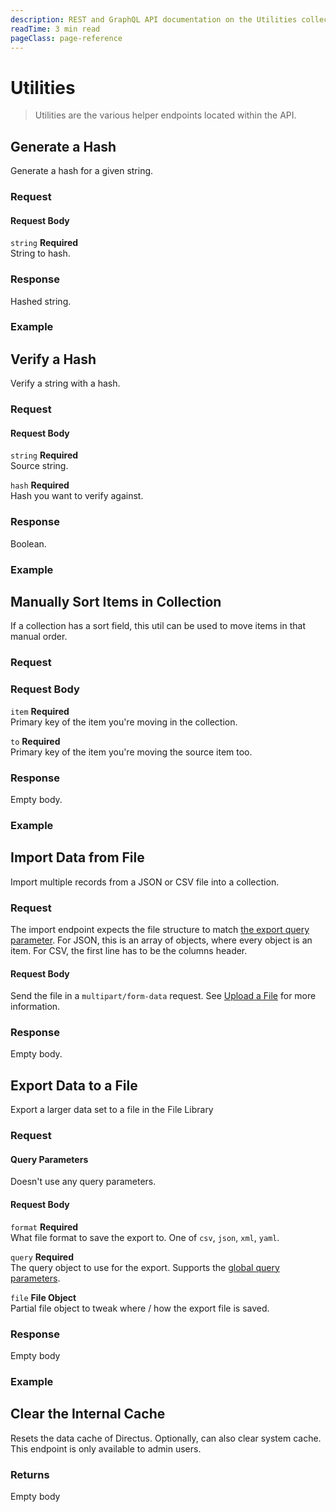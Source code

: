 ```yaml
---
description: REST and GraphQL API documentation on the Utilities collection in Directus.
readTime: 3 min read
pageClass: page-reference
---
```


# Utilities

> Utilities are the various helper endpoints located within the API.

## Generate a Hash

Generate a hash for a given string.

### Request

<SnippetToggler :choices="['REST', 'GraphQL', 'SDK']" group="api">
<template #rest>

`POST /utils/hash/generate`

```json
{
	"string": string_to_hash
}
```

</template>
<template #graphql>

`POST /graphql/system`

```graphql
type Mutation {
	utils_hash_generate(string: String!): String
}
```

</template>
<template #sdk>

```js
import { createDirectus, rest, generateHash } from '@directus/sdk';

const client = createDirectus('directus_project_url').with(rest());

const result = await client.request(generateHash(string_to_hash));
```

</template>
</SnippetToggler>

#### Request Body

`string` **Required**\
String to hash.

### Response

Hashed string.

### Example

<SnippetToggler :choices="['REST', 'GraphQL', 'SDK']" group="api">
<template #rest>

`POST /utils/hash/generate`

```json
{
	"string": "Hello World!"
}
```

</template>
<template #graphql>

```graphql
mutation {
	utils_hash_generate(string: "Hello World!")
}
```

</template>
<template #sdk>

```js
import { createDirectus, rest, generateHash } from '@directus/sdk';

const client = createDirectus('https://directus.example.com').with(rest());

const result = await client.request(generateHash('test string to hash'));
```

</template>
</SnippetToggler>

## Verify a Hash

Verify a string with a hash.

### Request

<SnippetToggler :choices="['REST', 'GraphQL', 'SDK']" group="api">
<template #rest>

`POST /utils/hash/verify`

```json
{
	"string": string_to_verify,
	"hash": hash
}
```

</template>
<template #graphql>

`POST /graphql/system`

```graphql
type Mutation {
	utils_hash_verify(hash: String!, string: String!): Boolean
}
```

</template>
<template #sdk>

```js
import { createDirectus, rest, verifyHash } from '@directus/sdk';

const client = createDirectus('directus_project_url').with(rest());

const result = await client.request(verifyHash(string_to_verify, hash));
```

</template>
</SnippetToggler>

#### Request Body

`string` **Required**\
Source string.

`hash` **Required**\
Hash you want to verify against.

### Response

Boolean.

### Example

<SnippetToggler :choices="['REST', 'GraphQL', 'SDK']" group="api">
<template #rest>

`POST /utils/hash/verify`

```json
{
	"string": "Hello World!",
	"hash": "$arg...fEfM"
}
```

</template>
<template #graphql>

`POST /graphql/system`

```graphql
mutation {
	utils_hash_verify(hash: "$arg...fEfM", string: "Hello World!")
}
```

</template>
<template #sdk>

```js
import { createDirectus, rest, verifyHash } from '@directus/sdk';

const client = createDirectus('https://directus.example.com').with(rest());

const result = await client.request(
	verifyHash(
		'test_string',
		'$argon2id$v=19$m=65536,t=3,p=4$c81PPca80cdIbclXlL1PFg$+EKJsuXlkleP2wFGsEmA7Xu56wEqVKHeDXRrTLIAoJg'
	)
);
```

</template>
</SnippetToggler>

## Manually Sort Items in Collection

If a collection has a sort field, this util can be used to move items in that manual order.

### Request

<SnippetToggler :choices="['REST', 'GraphQL', 'SDK']" group="api">
<template #rest>

`POST /utils/sort/articles`

```json
{
	"item": id_item_to_move,
	"to": id_item_moving_to
}
```

</template>
<template #graphql>

`POST /graphql/system`

```graphql
type Mutation {
	utils_sort(collection: String!, item: ID!, to: ID!): Boolean
}
```

</template>
<template #sdk>

```js
import { createDirectus, rest, utilitySort } from '@directus/sdk';

const client = createDirectus('directus_project_url').with(rest());

const result = await client.request(utilitySort(collection_name, id_item_to_move, id_item_moving_to));
```

</template>
</SnippetToggler>

### Request Body

`item` **Required**\
Primary key of the item you're moving in the collection.

`to` **Required**\
Primary key of the item you're moving the source item too.

### Response

Empty body.

### Example

<SnippetToggler :choices="['REST', 'GraphQL', 'SDK']" group="api">
<template #rest>

`POST /utils/sort/articles`

```json
{
	"item": 16,
	"to": 51
}
```

</template>
<template #graphql>

`POST /graphql/system`

```graphql
mutation {
	utils_sort(collection: "articles", item: 16, to: 51)
}
```

</template>
<template #sdk>

```js
import { createDirectus, rest, utilitySort } from '@directus/sdk';

const client = createDirectus('https://directus.example.com').with(rest());

const result = await client.request(utilitySort('things', '2', '4'));
```

</template>
</SnippetToggler>

## Import Data from File

Import multiple records from a JSON or CSV file into a collection.

### Request

<SnippetToggler :choices="['REST', 'GraphQL', 'SDK']" group="api">
<template #rest>

`POST /utils/import/:collection`

Body must be formatted as a `multipart/form-data` with a `file` property.

</template>
<template #graphql>

`// Not currently available in GraphQL`

</template>
<template #sdk>

```js
import { createDirectus, rest, utilsImport } from '@directus/sdk';

const client = createDirectus('directus_project_url').with(rest());

const formData = new FormData();
formData.append('file', raw_file);

const result = await client.request(utilsImport(formData));
```

</template>
</SnippetToggler>

The import endpoint expects the file structure to match [the export query parameter](/reference/query#export). For JSON,
this is an array of objects, where every object is an item. For CSV, the first line has to be the columns header.

#### Request Body

Send the file in a `multipart/form-data` request. See [Upload a File](/reference/files#upload-a-file) for more
information.

### Response

Empty body.

## Export Data to a File

Export a larger data set to a file in the File Library

### Request

<SnippetToggler :choices="['REST', 'GraphQL', 'SDK']" group="api">
<template #rest>

`POST /utils/export/:collection`

```json
{
	"query": {
		"filter": {
			"status": {
				"_eq": "published"
			}
		}
	},
	"file": {
		"folder": "34e95c19-cc50-42f2-83c8-b97616ac2390"
	}
}
```

</template>
<template #graphql>

`// Not currently available in GraphQL`

</template>
<template #sdk>

```js
import { createDirectus, rest, utilsExport } from '@directus/sdk';

const client = createDirectus('directus_project_url').with(rest());

const result = await client.request(
	utilsExport(
		'collection_name',
		'file_format',
		{
			query_type: {
				field: {
					query_operation: 'value',
				},
			},
		},
		{
			file: {
				file_field: 'value',
			},
		}
	)
);
```

</template>
</SnippetToggler>

#### Query Parameters

Doesn't use any query parameters.

#### Request Body

`format` **Required**\
What file format to save the export to. One of `csv`, `json`, `xml`, `yaml`.

`query` **Required**\
The query object to use for the export. Supports the [global query parameters](/reference/query).

`file` **File Object**\
Partial file object to tweak where / how the export file is saved.

### Response

Empty body

### Example

<SnippetToggler :choices="['REST', 'GraphQL', 'SDK']" group="api">
<template #rest>

`POST /utils/export/articles`

```json
{
	"query": {
		"filter": {
			"status": {
				"_eq": "published"
			}
		}
	},
	"file": {
		"folder": "34e95c19-cc50-42f2-83c8-b97616ac2390"
	}
}
```

</template>
<template #graphql>

`// Not currently available in GraphQL`

</template>
<template #sdk>

```js
import { createDirectus, rest, utilsExport } from '@directus/sdk';

const client = createDirectus('https://directus.example.com').with(rest());

const result = await client.request(
	utilsExport(
		'articles',
		'json',
		{
			filter: {
				status: {
					_eq: 'published',
				},
			},
		},
		{
			file: {
				folder: '34e95c19-cc50-42f2-83c8-b97616ac2390',
			},
		}
	)
);
```

</template>
</SnippetToggler>

## Clear the Internal Cache

Resets the data cache of Directus. Optionally, can also clear system cache. This endpoint is only available to admin
users.

<SnippetToggler :choices="['REST', 'GraphQL', 'SDK']" group="api">
<template #rest>

`POST /utils/cache/clear`

`POST /utils/cache/clear?system`

</template>
<template #graphql>

`POST /graphql/system`

```graphql
mutation {
	utils_cache_clear
}
```

</template>
<template #sdk>

```js
import { createDirectus, rest, clearCache } from '@directus/sdk';

const client = createDirectus('https://directus.example.com').with(rest());

const result = await client.request(clearCache());
```

</template>
</SnippetToggler>

### Returns

Empty body
